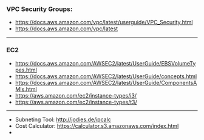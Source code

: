 ### VPC Security Groups:

- https://docs.aws.amazon.com/vpc/latest/userguide/VPC_Security.html
- https://docs.aws.amazon.com/vpc/latest

---

### EC2

- https://docs.aws.amazon.com/AWSEC2/latest/UserGuide/EBSVolumeTypes.html
- https://docs.aws.amazon.com/AWSEC2/latest/UserGuide/concepts.html
- https://docs.aws.amazon.com/AWSEC2/latest/UserGuide/ComponentsAMIs.html
- https://aws.amazon.com/ec2/instance-types/i3/
- https://aws.amazon.com/ec2/instance-types/t3/

---

- Subneting Tool: http://jodies.de/ipcalc
- Cost Calculator: https://calculator.s3.amazonaws.com/index.html
-
